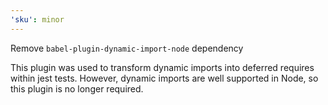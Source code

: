 ```yaml
---
'sku': minor
---
```


Remove `babel-plugin-dynamic-import-node` dependency

This plugin was used to transform dynamic imports into deferred requires within jest tests.
However, dynamic imports are well supported in Node, so this plugin is no longer required.
